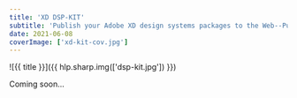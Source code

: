 ```yaml
---
title: 'XD DSP-KIT'
subtitle: 'Publish your Adobe XD design systems packages to the Web--Publish, Share and Collaborate'
date: 2021-06-08
coverImage: ['xd-kit-cov.jpg']
---
```


![{{ title }}]({{ hlp.sharp.img(['dsp-kit.jpg']) }})

Coming soon...
